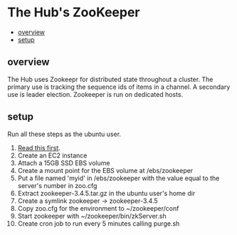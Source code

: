The Hub's ZooKeeper
=======

* [overview](#overview)
* [setup](#setup)

## overview

The Hub uses Zookeepr for distributed state throughout a cluster.
The primary use is tracking the sequence ids of items in a channel.
A secondary use is leader election.
Zookeeper is run on dedicated hosts. 

## setup

Run all these steps as the ubuntu user.

1. [Read this first](#http://zookeeper.apache.org/doc/trunk/zookeeperAdmin.html#sc_zkMulitServerSetup).
2. Create an EC2 instance 
3. Attach a 15GB SSD EBS volume
4. Create a mount point for the EBS volume at /ebs/zookeeper
5. Put a file named 'myid' in /ebs/zookeeper with the value equal to the server's number in zoo.cfg 
6. Extract zookeeper-3.4.5.tar.gz in the ubuntu user's home dir
7. Create a symlink zookeeper -> zookeeper-3.4.5
8. Copy zoo.cfg for the environment to ~/zookeeper/conf
9. Start zookeeper with ~/zookeeper/bin/zkServer.sh
10. Create cron job to run every 5 minutes calling purge.sh

